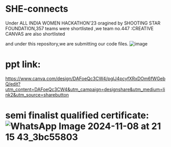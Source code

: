 # SHE-connects
Under ALL INDIA WOMEN HACKATHON'23 oragined by SHOOTING STAR FOUNDATION,357 teams were shortlisted ,we team no.447 :CREATIVE CANVAS are also shortlisted 

and under this repository,we are submitting our code files.
![image](https://github.com/user-attachments/assets/bf954f93-6990-409b-99e5-974b185fa142)
# ppt link:
https://www.canva.com/design/DAFoeQc3CW4/pglJ4pcyfXRxDOm6fWGebQ/edit?utm_content=DAFoeQc3CW4&utm_campaign=designshare&utm_medium=link2&utm_source=sharebutton
# semi finalist qualified certificate: ![WhatsApp Image 2024-11-08 at 21 15 43_3bc55803](https://github.com/user-attachments/assets/16d7fbd1-c8d4-4abc-8c5f-7490fbfcd717)
